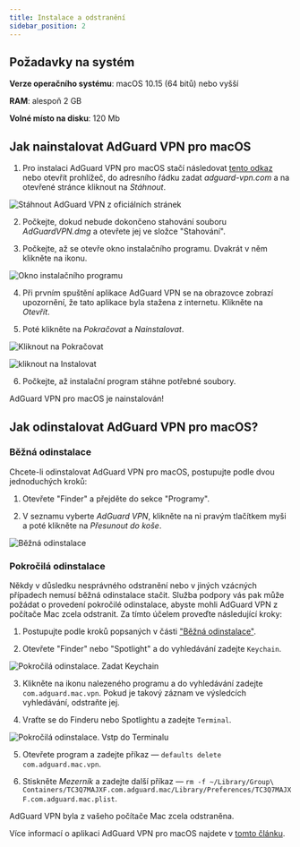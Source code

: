 ```yaml
---
title: Instalace a odstranění
sidebar_position: 2
---
```


## Požadavky na systém

**Verze operačního systému**: macOS 10.15 (64 bitů) nebo vyšší

**RAM**: alespoň 2 GB

**Volné místo na disku**: 120 Mb


## Jak nainstalovat AdGuard VPN pro macOS

1. Pro instalaci AdGuard VPN pro macOS stačí následovat [tento odkaz](https://agrd.io/mac_vpn) nebo otevřít prohlížeč, do adresního řádku zadat *adguard-vpn.com* a na otevřené stránce kliknout na *Stáhnout*.

![Stáhnout AdGuard VPN z oficiálních stránek](https://cdn.adguardvpn.com/public/Adguard/kb/vpn-install/mac-install-en.png)

2. Počkejte, dokud nebude dokončeno stahování souboru *AdGuardVPN.dmg* a otevřete jej ve složce "Stahování".

3. Počkejte, až se otevře okno instalačního programu. Dvakrát v něm klikněte na ikonu.

![Okno instalačního programu](https://cdn.adguardvpn.com/public/Adguard/kb/vpn-install/mac-install-ru-1.png)

4. Při prvním spuštění aplikace AdGuard VPN se na obrazovce zobrazí upozornění, že tato aplikace byla stažena z internetu. Klikněte na *Otevřít*.

5. Poté klikněte na *Pokračovat* a *Nainstalovat*.

![Kliknout na Pokračovat](https://cdn.adguardvpn.com/public/Adguard/kb/vpn-install/.mac-install-2-en~imageoptim.png)

![kliknout na Instalovat](https://cdn.adguardvpn.com/public/Adguard/kb/vpn-install/mac-install-3-en.png)

6. Počkejte, až instalační program stáhne potřebné soubory.

AdGuard VPN pro macOS je nainstalován!


## Jak odinstalovat AdGuard VPN pro macOS?

### Běžná odinstalace

Chcete-li odinstalovat AdGuard VPN pro macOS, postupujte podle dvou jednoduchých kroků:

1. Otevřete "Finder" a přejděte do sekce "Programy".

2. V seznamu vyberte *AdGuard VPN*, klikněte na ni pravým tlačítkem myši a poté klikněte na *Přesunout do koše*.

![Běžná odinstalace](https://cdn.adguardvpn.com/public/Adguard/kb/vpn-install/mac-uninstall-1-en.png)


### Pokročilá odinstalace

Někdy v důsledku nesprávného odstranění nebo v jiných vzácných případech nemusí běžná odinstalace stačit. Služba podpory vás pak může požádat o provedení pokročilé odinstalace, abyste mohli AdGuard VPN z počítače Mac zcela odstranit. Za tímto účelem proveďte následující kroky:

1. Postupujte podle kroků popsaných v části ["Běžná odinstalace"](#how-to-uninstall-adguard-vpn-for-mac).

2. Otevřete "Finder" nebo "Spotlight" a do vyhledávání zadejte `Keychain`.

![Pokročilá odinstalace. Zadat Keychain](https://cdn.adguardvpn.com/public/Adguard/kb/vpn-install/mac-key-chain-en.png)

3. Klikněte na ikonu nalezeného programu a do vyhledávání zadejte `com.adguard.mac.vpn`. Pokud je takový záznam ve výsledcích vyhledávání, odstraňte jej.

4. Vraťte se do Finderu nebo Spotlightu a zadejte `Terminal`.

![Pokročilá odinstalace. Vstp do Terminalu](https://cdn.adguardvpn.com/public/Adguard/kb/vpn-install/mac-terminal-en.png)

5. Otevřete program a zadejte příkaz — `defaults delete com.adguard.mac.vpn`.

6. Stiskněte *Mezerník* a zadejte další příkaz — `rm -f ~/Library/Group\ Containers/TC3Q7MAJXF.com.adguard.mac/Library/Preferences/TC3Q7MAJXF.com.adguard.mac.plist`.

AdGuard VPN byla z vašeho počítače Mac zcela odstraněna.

Více informací o aplikaci AdGuard VPN pro macOS najdete v [tomto článku](/adguard-vpn-for-mac/overview.md).

